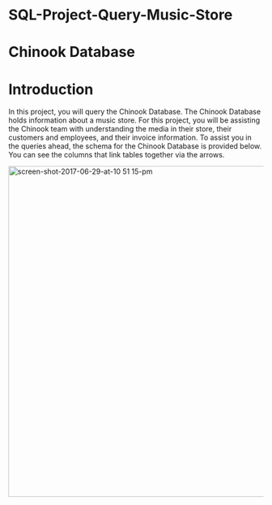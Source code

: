 # SQL-Project-Query-Music-Store

# Chinook Database

# Introduction

In this project, you will query the Chinook Database. The Chinook Database holds information about a music store. For this project, you will be assisting the Chinook team with understanding the media in their store, their customers and employees, and their invoice information. To assist you in the queries ahead, the schema for the Chinook Database is provided below. You can see the columns that link tables together via the arrows.


<img width="652" alt="screen-shot-2017-06-29-at-10 51 15-pm" src="https://user-images.githubusercontent.com/22025520/153890898-4c67d0f3-223b-413d-a454-694e0414713c.png">
